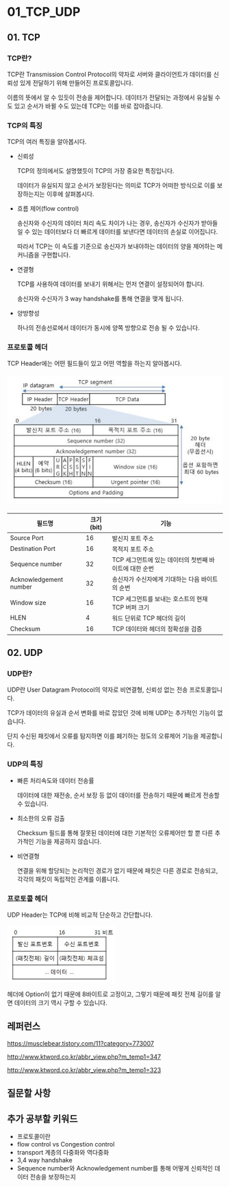 # 01_TCP_UDP

## 01. TCP

### TCP란?

TCP란 Transmission Control Protocol의 약자로 서버와 클라이언트가 데이터를 신뢰성 있게 전달하기 위해 만들어진 프로토콜입니다.

이름의 뜻에서 알 수 있듯이 전송을 제어합니다. 데이터가 전달되는 과정에서 유실될 수도 있고 순서가 바뀔 수도 있는데 TCP는 이를 바로 잡아줍니다.



### TCP의 특징

TCP의 여러 특징을 알아봅시다.

* 신뢰성

  TCP의 정의에서도 설명했듯이 TCP의 가장 중요한 특징입니다. 

  데이터가 유실되지 않고 순서가 보장된다는 의미로 TCP가 어떠한 방식으로 이를 보장하는지는 이후에 살펴봅시다.

* 흐름 제어(flow control)

  송신자와 수신자의 데이터 처리 속도 차이가 나는 경우, 송신자가 수신자가 받아들일 수 있는 데이터보다 더 빠르게 데이터를 보낸다면 데이터의 손실로 이어집니다.

  따라서 TCP는 이 속도를 기준으로 송신자가 보내야하는 데이터의 양을 제어하는 메커니즘을 구현합니다.

* 연결형

  TCP를 사용하여 데이터를 보내기 위해서는 먼저 연결이 설정되어야 합니다.

  송신자와 수신자가 3 way handshake를 통해 연결을 맺게 됩니다.

* 양방향성

  하나의 전송선로에서 데이터가 동시에 양쪽 방향으로 전송 될 수 있습니다.

  



### 프로토콜 헤더

TCP Header에는 어떤 필드들이 있고 어떤 역할을 하는지 알아봅시다.

#### ![TCP Header](../images/network/01_TCP_header.jpg)

| 필드명                 | 크기(bit) | 기능                                                   |
| ---------------------- | --------- | ------------------------------------------------------ |
| Source Port            | 16        | 발신지 포트 주소                                       |
| Destination Port       | 16        | 목적지 포트 주소                                       |
| Sequence number        | 32        | TCP 세그먼트에 있는 데이터의 첫번째 바이트에 대한 순번 |
| Acknowledgement number | 32        | 송신자가 수신자에게 기대하는 다음 바이트의 순번        |
| Window size            | 16        | TCP 세그먼트를 보내는 호스트의 현재 TCP 버퍼 크기      |
| HLEN                   | 4         | 워드 단위로 TCP 헤더의 길이                            |
| Checksum               | 16        | TCP 데이터와 헤더의 정확성을 검증                      |





## 02. UDP

### UDP란?

UDP란 User Datagram Protocol의 약자로 비연결형, 신뢰성 없는 전송 프로토콜입니다.

TCP가 데이터의 유실과 순서 변화를 바로 잡았던 것에 비해 UDP는 추가적인 기능이 없습니다.

단지 수신된 패킷에서 오류를 탐지하면 이를 폐기하는 정도의 오류제어 기능을 제공합니다.



### UDP의 특징

* 빠른 처리속도와 데이터 전송률

  데이터에 대한 재전송, 순서 보장 등 없이 데이터를 전송하기 때문에 빠르게 전송할 수 있습니다.

* 최소한의 오류 검출

  Checksum 필드를 통해 잘못된 데이터에 대한 기본적인 오류제어만 할 뿐 다른 추가적인 기능을 제공하지 않습니다.

* 비연결형

  연결을 위해 할당되는 논리적인 경로가 없기 때문에 패킷은 다른 경로로 전송되고, 각각의 패킷이 독립적인 관계를 이룹니다.



### 프로토콜 헤더

UDP Header는 TCP에 비해 비교적 단순하고 간단합니다.

![UDP Header](../images/network/01_UDP_header.jpg)

헤더에 Option이 없기 때문에 8바이트로 고정이고, 그렇기 때문에 패킷 전체 길이를 알면 데이터의 크기 역시 구할 수 있습니다.





## 레퍼런스

https://musclebear.tistory.com/11?category=773007

http://www.ktword.co.kr/abbr_view.php?m_temp1=347

http://www.ktword.co.kr/abbr_view.php?m_temp1=323

## 질문할 사항
## 추가 공부할 키워드

* 프로토콜이란
* flow control vs Congestion control
* transport 계층의 다중화와 역다중화
* 3,4  way handshake
* Sequence number와 Acknowledgement number를 통해 어떻게 신뢰적인 데이터 전송을 보장하는지